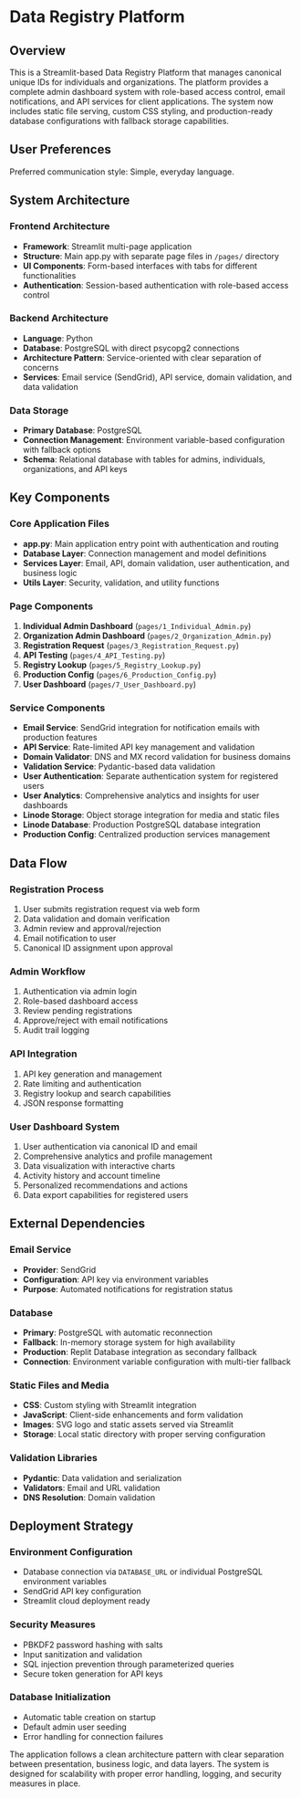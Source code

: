 # Data Registry Platform

## Overview

This is a Streamlit-based Data Registry Platform that manages canonical unique IDs for individuals and organizations. The platform provides a complete admin dashboard system with role-based access control, email notifications, and API services for client applications. The system now includes static file serving, custom CSS styling, and production-ready database configurations with fallback storage capabilities.

## User Preferences

Preferred communication style: Simple, everyday language.

## System Architecture

### Frontend Architecture
- **Framework**: Streamlit multi-page application
- **Structure**: Main app.py with separate page files in `/pages/` directory
- **UI Components**: Form-based interfaces with tabs for different functionalities
- **Authentication**: Session-based authentication with role-based access control

### Backend Architecture
- **Language**: Python
- **Database**: PostgreSQL with direct psycopg2 connections
- **Architecture Pattern**: Service-oriented with clear separation of concerns
- **Services**: Email service (SendGrid), API service, domain validation, and data validation

### Data Storage
- **Primary Database**: PostgreSQL
- **Connection Management**: Environment variable-based configuration with fallback options
- **Schema**: Relational database with tables for admins, individuals, organizations, and API keys

## Key Components

### Core Application Files
- **app.py**: Main application entry point with authentication and routing
- **Database Layer**: Connection management and model definitions
- **Services Layer**: Email, API, domain validation, user authentication, and business logic
- **Utils Layer**: Security, validation, and utility functions

### Page Components
1. **Individual Admin Dashboard** (`pages/1_Individual_Admin.py`)
2. **Organization Admin Dashboard** (`pages/2_Organization_Admin.py`)
3. **Registration Request** (`pages/3_Registration_Request.py`)
4. **API Testing** (`pages/4_API_Testing.py`)
5. **Registry Lookup** (`pages/5_Registry_Lookup.py`)
6. **Production Config** (`pages/6_Production_Config.py`)
7. **User Dashboard** (`pages/7_User_Dashboard.py`)

### Service Components
- **Email Service**: SendGrid integration for notification emails with production features
- **API Service**: Rate-limited API key management and validation
- **Domain Validator**: DNS and MX record validation for business domains
- **Validation Service**: Pydantic-based data validation
- **User Authentication**: Separate authentication system for registered users
- **User Analytics**: Comprehensive analytics and insights for user dashboards
- **Linode Storage**: Object storage integration for media and static files
- **Linode Database**: Production PostgreSQL database integration
- **Production Config**: Centralized production services management

## Data Flow

### Registration Process
1. User submits registration request via web form
2. Data validation and domain verification
3. Admin review and approval/rejection
4. Email notification to user
5. Canonical ID assignment upon approval

### Admin Workflow
1. Authentication via admin login
2. Role-based dashboard access
3. Review pending registrations
4. Approve/reject with email notifications
5. Audit trail logging

### API Integration
1. API key generation and management
2. Rate limiting and authentication
3. Registry lookup and search capabilities
4. JSON response formatting

### User Dashboard System
1. User authentication via canonical ID and email
2. Comprehensive analytics and profile management
3. Data visualization with interactive charts
4. Activity history and account timeline
5. Personalized recommendations and actions
6. Data export capabilities for registered users

## External Dependencies

### Email Service
- **Provider**: SendGrid
- **Configuration**: API key via environment variables
- **Purpose**: Automated notifications for registration status

### Database
- **Primary**: PostgreSQL with automatic reconnection
- **Fallback**: In-memory storage system for high availability
- **Production**: Replit Database integration as secondary fallback
- **Connection**: Environment variable configuration with multi-tier fallback

### Static Files and Media
- **CSS**: Custom styling with Streamlit integration
- **JavaScript**: Client-side enhancements and form validation
- **Images**: SVG logo and static assets served via Streamlit
- **Storage**: Local static directory with proper serving configuration

### Validation Libraries
- **Pydantic**: Data validation and serialization
- **Validators**: Email and URL validation
- **DNS Resolution**: Domain validation

## Deployment Strategy

### Environment Configuration
- Database connection via `DATABASE_URL` or individual PostgreSQL environment variables
- SendGrid API key configuration
- Streamlit cloud deployment ready

### Security Measures
- PBKDF2 password hashing with salts
- Input sanitization and validation
- SQL injection prevention through parameterized queries
- Secure token generation for API keys

### Database Initialization
- Automatic table creation on startup
- Default admin user seeding
- Error handling for connection failures

The application follows a clean architecture pattern with clear separation between presentation, business logic, and data layers. The system is designed for scalability with proper error handling, logging, and security measures in place.